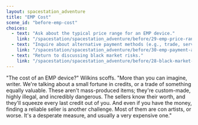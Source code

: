 ```yaml
---
layout: spacestation_adventure
title: "EMP Cost"
scene_id: "before-emp-cost"
choices:
  - text: "Ask about the typical price range for an EMP device."
    link: "/spacestation/spacestation_adventure/before/29-emp-price-range"
  - text: "Inquire about alternative payment methods (e.g., trade, services)."
    link: "/spacestation/spacestation_adventure/before/30-emp-payment-alternatives"
  - text: "Return to discussing black market risks."
    link: "/spacestation/spacestation_adventure/before/28-black-market-risks"
---
```


"The cost of an EMP device?" Wilkins scoffs. "More than you can imagine, writer. We're talking about a small fortune in credits, or a trade of something equally valuable. These aren't mass-produced items; they're custom-made, highly illegal, and incredibly dangerous. The sellers know their worth, and they'll squeeze every last credit out of you. And even if you have the money, finding a reliable seller is another challenge. Most of them are con artists, or worse. It's a desperate measure, and usually a very expensive one."
